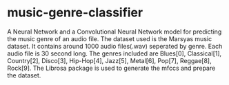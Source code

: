 # music-genre-classifier
A Neural Network and a Convolutional Neural Network model for predicting the music genre of an audio file.
The dataset used is the Marsyas music dataset. It contains around 1000 audio files(.wav) seperated by genre. Each audio file is 30 second long. The genres included are  Blues[0], Classical[1], Country[2], Disco[3], Hip-Hop[4], Jazz[5], Metal[6], Pop[7], Reggae[8], Rock[9].
The Librosa package is used to generate the mfccs and prepare the dataset.
